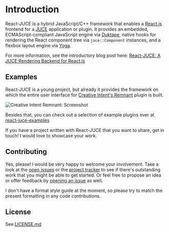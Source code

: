 # Introduction

React-JUCE is a hybrid JavaScript/C++ framework that enables a [React.js](https://reactjs.org/) frontend for a [JUCE](http://juce.com/) application or plugin. It provides an embedded, ECMAScript-compliant JavaScript engine via [Duktape](http://duktape.org/), native hooks for rendering the React component tree via `juce::Component` instances, and a flexbox layout engine via [Yoga](https://yogalayout.com/).

For more information, see the introductory blog post here: [React-JUCE: A JUCE Rendering Backend for React.js](https://nickwritesablog.com/blueprint-a-juce-rendering-backend-for-react-js)

## Examples

React-JUCE is a young project, but already it provides the framework on which the entire user interface for [Creative Intent's Remnant](https://www.creativeintent.co/product/remnant) plugin is built.

![Creative Intent Remnant: Screenshot](_media/RemnantScreenShot.jpg)

Besides that, you can check out a selection of example plugins over at [react-juce-examples](https://github.com/JoshMarler/react-juce-examples)

If you have a project written with React-JUCE that you want to share, get in touch! I would love to showcase your work.

## Contributing

Yes, please! I would be very happy to welcome your involvement. Take a look at the [open issues](https://github.com/nick-thompson/react-juce/issues)
or the [project tracker](https://github.com/nick-thompson/react-juce/projects/1) to see if there's outstanding work that you might
be able to get started. Or feel free to propose an idea or offer feedback by [opening an issue](https://github.com/nick-thompson/react-juce/issues/new) as well.

I don't have a formal style guide at the moment, so please try to match the present formatting in any code contributions.

## License

See [LICENSE.md](https://github.com/nick-thompson/react-juce/blob/master/LICENSE.md)
